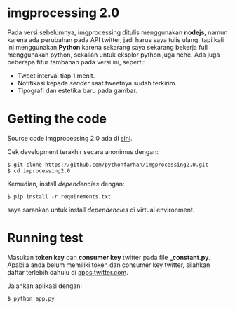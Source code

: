 # imgprocessing 2.0
Pada versi sebelumnya, imgprocessing ditulis menggunakan **nodejs**, namun karena ada 
perubahan pada API twitter, jadi harus saya tulis ulang, tapi
kali ini menggunakan **Python** karena sekarang saya sekarang
bekerja full menggunakan python, sekalian untuk eksplor
python juga hehe. Ada juga beberapa fitur tambahan pada versi ini, seperti:
- Tweet interval tiap 1 menit.
- Notifikasi kepada *sender* saat tweetnya sudah terkirim.
- Tipografi dan estetika baru pada gambar.

# Getting the code
Source code imgprocessing 2.0 ada di 
[sini](https://github.com/pythonfarhan/imgprocessing2.0).

Cek development terakhir secara anonimus dengan:

```
$ git clone https://github.com/pythonfarhan/imgprocessing2.0.git
$ cd improcessing2.0
```

Kemudian, install *dependencies* dengan:
```
$ pip install -r requirements.txt
```

saya sarankan untuk install *dependencies* di virtual environment.

# Running test
Masukan **token key** dan **consumer key** twitter pada file 
**_constant.py**. Apabila anda belum memiliki token dan consumer
key twitter, silahkan daftar terlebih dahulu di [apps.twitter.com](apps.twitter.com).

Jalankan aplikasi dengan:
```
$ python app.py
```